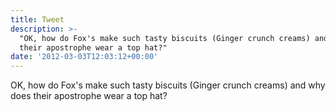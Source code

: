 ```yaml
---
title: Tweet
description: >-
  "OK, how do Fox's make such tasty biscuits (Ginger crunch creams) and why does
  their apostrophe wear a top hat?"
date: '2012-03-03T12:03:12+00:00'
---
```

OK, how do Fox's make such tasty biscuits (Ginger crunch creams) and why does their apostrophe wear a top hat?
